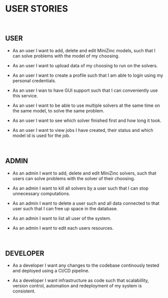 # USER STORIES

<br />

## USER

* As an user I want to add, delete and edit MiniZinc models, such that I can solve problems with 
    the model of my choosing.

* As an user I want to upload data of my choosing to run on the solvers.

* As an user I want to create a profile such that I am able to login using my personal credentials.

* As an user I wan to have GUI support such that I can conveniently use this service.


* As an user I want to be able to use multiple solvers at the same time 
    on the same model, to solve the same problem.

* As an user I want to see which solver finished first and how long it took.

* As an user I want to view jobs I have created, their status and which model id is used for the job.

<br />

## ADMIN

* As an admin I want to add, delete and edit MiniZinc solvers, such that users 
    can solve problems with the solver of their choosing.

* As an admin I want to kill all solvers by a user such that I can stop unnecessary computations.

* As an admin I want to delete a user such and all data connected to that user such 
    that I can free up space in the database.

* As an admin I want to list all user of the system.

* As an admin I want to edit each users resources.

<br />

## DEVELOPER

* As a developer I want any changes to the codebase continously tested and deployed 
    using a CI/CD pipeline.

* As a developer I want infrastructure as code such that scalabillity, version control, automation
    and redeployment of my system is consistent.
